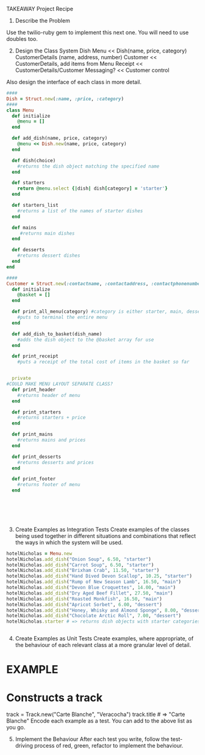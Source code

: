 TAKEAWAY Project Recipe

1. Describe the Problem

<!-- 
As a customer
So that I can check if I want to order something
I would like to see a list of dishes with prices.

As a customer
So that I can order the meal I want
I would like to be able to select some number of several available dishes.

As a customer
So that I can verify that my order is correct
I would like to see an itemised receipt with a grand total.
-->

Use the twilio-ruby gem to implement this next one. You will need to use doubles too.

<!-- 
As a customer
So that I am reassured that my order will be delivered on time
I would like to receive a text such as "Thank you! Your order was placed and will be delivered before 18:52" after I have ordered.
 --> 



2. Design the Class System
Dish
Menu << Dish(name, price, category)
CustomerDetails (name, address, number)
Customer << CustomerDetails, add items from Menu
Receipt << CustomerDetails/Customer
Messaging? << Customer control

Also design the interface of each class in more detail.
```ruby
####
Dish = Struct.new(:name, :price, :category)
####
class Menu
  def initialize
    @menu = []
  end

  def add_dish(name, price, category)
    @menu << Dish.new(name, price, category)
  end

  def dish(choice)
    #returns the dish object matching the specified name
  end

  def starters
    return @menu.select {|dish| dish[category] = 'starter'}
  end

  def starters_list
    #returns a list of the names of starter dishes
  end

  def mains
     #returns main dishes
  end

  def desserts
    #returns dessert dishes
  end
end

####
Customer = Struct.new(:contactname, :contactaddress, :contactphonenumber)
  def initialize
    @basket = []
  end

  def print_all_menu(category) #category is either starter, main, dessert, or all
    #puts to terminal the entire menu
  end

  def add_dish_to_basket(dish_name)
    #adds the dish object to the @basket array for use
  end

  def print_receipt
    #puts a receipt of the total cost of items in the basket so far


  private
#COULD MAKE MENU LAYOUT SEPARATE CLASS?
  def print_header
    #returns header of menu
  end

  def print_starters
    #returns starters + price
  end

  def print_mains
    #returns mains and prices
  end

  def print_desserts
    #returns desserts and prices
  end

  def print_footer
    #returns footer of menu
  end



  
    


```
3. Create Examples as Integration Tests
Create examples of the classes being used together in different situations and combinations that reflect the ways in which the system will be used.
```ruby
hotelNicholas = Menu.new
hotelNicholas.add_dish("Onion Soup", 6.50, "starter")
hotelNicholas.add_dish("Carrot Soup", 6.50, "starter")
hotelNicholas.add_dish("Brixham Crab", 11.50, "starter")
hotelNicholas.add_dish("Hand Dived Devon Scallop", 10.25, "starter")
hotelNicholas.add_dish("Rump of New Season Lamb", 16.50, "main")
hotelNicholas.add_dish("Devon Blue Croquettes", 14.00, "main")
hotelNicholas.add_dish("Dry Aged Beef Fillet", 27.50, "main")
hotelNicholas.add_dish("Roasted Monkfish", 16.50, "main")
hotelNicholas.add_dish("Apricot Sorbet", 6.00, "dessert")
hotelNicholas.add_dish("Honey, Whisky and Almond Sponge", 8.00, "dessert")
hotelNicholas.add_dish("Chocolate Arctic Roll", 7.00, "dessert")
hotelNicholas.starter # => returns dish objects with starter categories



```
4. Create Examples as Unit Tests
Create examples, where appropriate, of the behaviour of each relevant class at a more granular level of detail.

# EXAMPLE

# Constructs a track
track = Track.new("Carte Blanche", "Veracocha")
track.title # => "Carte Blanche"
Encode each example as a test. You can add to the above list as you go.

5. Implement the Behaviour
After each test you write, follow the test-driving process of red, green, refactor to implement the behaviour.